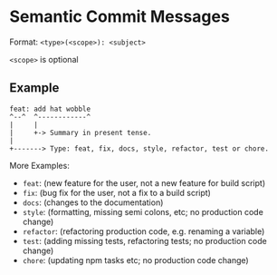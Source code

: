 # Semantic Commit Messages

Format: `<type>(<scope>): <subject>`

`<scope>` is optional

## Example

```raw
feat: add hat wobble
^--^  ^------------^
|     |
|     +-> Summary in present tense.
|
+-------> Type: feat, fix, docs, style, refactor, test or chore.
```

More Examples:

- `feat`: (new feature for the user, not a new feature for build script)
- `fix`: (bug fix for the user, not a fix to a build script)
- `docs`: (changes to the documentation)
- `style`: (formatting, missing semi colons, etc; no production code change)
- `refactor`: (refactoring production code, e.g. renaming a variable)
- `test`: (adding missing tests, refactoring tests; no production code change)
- `chore`: (updating npm tasks etc; no production code change)
